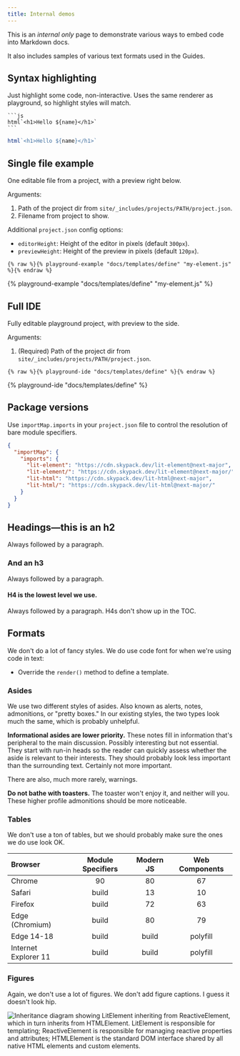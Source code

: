 ```yaml
---
title: Internal demos
---
```


This is an _internal only_ page to demonstrate various ways to embed code into
Markdown docs.

It also includes samples of various text formats used in the Guides.

## Syntax highlighting

Just highlight some code, non-interactive. Uses the same renderer as playground,
so highlight styles will match.

````
```js
html`<h1>Hello ${name}</h1>`
```
````

```js
html`<h1>Hello ${name}</h1>`
```

## Single file example

One editable file from a project, with a preview right below.

Arguments:
1. Path of the project dir from `site/_includes/projects/PATH/project.json`.
2. Filename from project to show.

Additional `project.json` config options:
- `editorHeight`: Height of the editor in pixels (default `300px`).
- `previewHeight`: Height of the preview in pixels (default `120px`).

```
{% raw %}{% playground-example "docs/templates/define" "my-element.js" %}{% endraw %}
```

{% playground-example "docs/templates/define" "my-element.js" %}

## Full IDE

Fully editable playground project, with preview to the side.

Arguments:
1. (Required) Path of the project dir from `site/_includes/projects/PATH/project.json`.

```
{% raw %}{% playground-ide "docs/templates/define" %}{% endraw %}
```

{% playground-ide "docs/templates/define" %}

## Package versions

Use `importMap.imports` in your `project.json` file to control the resolution of
bare module specifiers.

```json
{
  "importMap": {
    "imports": {
      "lit-element": "https://cdn.skypack.dev/lit-element@next-major",
      "lit-element/": "https://cdn.skypack.dev/lit-element@next-major/",
      "lit-html": "https://cdn.skypack.dev/lit-html@next-major",
      "lit-html/": "https://cdn.skypack.dev/lit-html@next-major/"
    }
  }
}
```

## Headings—this is an h2

Always followed by a paragraph.

### And an h3

Always followed by a paragraph.

#### H4 is the lowest level we use.

Always followed by a paragraph. H4s don't show up in the TOC.

## Formats

We don't do a lot of fancy styles. We do use code font for when we're using code in text:

* Override the `render()` method to define a template.

### Asides

We use two different styles of asides. Also known as alerts, notes, admonitions, or "pretty boxes." In our existing styles, the two types look much the same, which is probably unhelpful.

<div class="alert alert-info">

**Informational asides are lower priority.** These notes fill in information that's peripheral to the main discussion. Possibly interesting but not essential. They start with run-in heads so the reader can quickly assess whether the aside is relevant to their interests. They should probably look less important than the surrounding text. Certainly not more important.

</div>

There are also, much more rarely, warnings.

<div class="alert alert-warning">

**Do not bathe with toasters.** The toaster won't enjoy it, and neither will you. These higher profile admonitions should be more noticeable.

</div>

### Tables

We don't use a ton of tables, but we should probably make sure the ones we do use look OK.

| Browser  | Module Specifiers     | Modern JS      | Web Components       |
|:---------|:---------------------:|:--------------:|:--------------------:|
| Chrome   | 90                    | 80             | 67                   |
| Safari   | build                 | 13             | 10                   |
| Firefox  | build                 | 72             | 63                   |
| Edge (Chromium) | build          | 80             | 79                   |
| Edge 14-18 | build               | build          | polyfill             |
| Internet Explorer 11 | build     | build          | polyfill             |

### Figures

Again, we don't use a lot of figures. We don't add figure captions. I guess it doesn't look hip.

![Inheritance diagram showing LitElement inheriting from ReactiveElement, which in turn inherits from HTMLElement. LitElement is responsible for templating; ReactiveElement is responsible for managing reactive properties and attributes; HTMLElement is the standard DOM interface shared by all native HTML elements and custom elements.](/images/guide/components/lit-element-inheritance.png)
